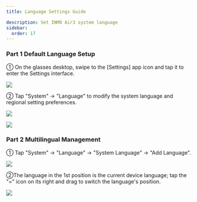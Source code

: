 ```yaml
---
title: Language Settings Guide

description: Set INMO Air3 system language
sidebar:
  order: 17
---
```


### Part 1 Default Language Setup

① On the glasses desktop, swipe to the \[Settings] app icon and tap it to enter the Settings interface.

![](public/images/air3/language-setting-1.png)

② Tap "System" → "Language" to modify the system language and regional setting preferences.

![](public/images/air3/language-setting-2.png)

![](public/images/air3/language-setting-3.png)

### Part 2 Multilingual Management

① Tap "System" → "Language" → "System Language" → "Add Language".

![](public/images/air3/language-setting-4.png)

②The language in the 1st position is the current device language; tap the "=" icon on its right and drag to switch the language's position.

![](public/images/air3/language-setting-5.png)





